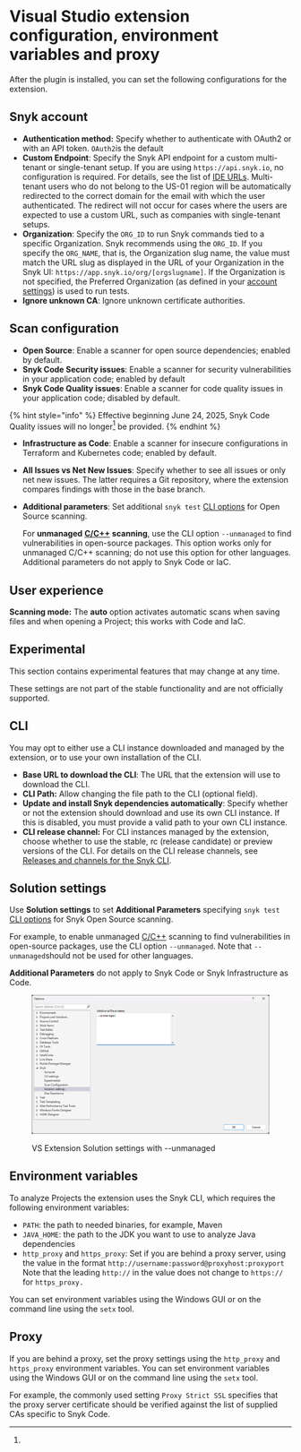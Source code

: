 # Visual Studio extension configuration, environment variables and proxy

After the plugin is installed, you can set the following configurations for the extension.

## Snyk account <a href="#snyk-account" id="snyk-account"></a>

* **Authentication method:** Specify whether to authenticate with OAuth2 or with an API token. `OAuth2`is the default
* **Custom Endpoint**: Specify the Snyk API endpoint for a custom multi-tenant or single-tenant setup. If you are using `https://api.snyk.io`, no configuration is required. For details, see the list of [IDE URLs](https://docs.snyk.io/working-with-snyk/regional-hosting-and-data-residency#ides-urls). Multi-tenant users who do not belong to the US-01 region will be automatically redirected to the correct domain for the email with which the user authenticated. The redirect will not occur for cases where the users are expected to use a custom URL, such as companies with single-tenant setups.
* **Organization**: Specify the `ORG_ID` to run Snyk commands tied to a specific Organization. Snyk recommends using the `ORG_ID`. If you specify the `ORG_NAME`, that is, the Organization slug name, the value must match the URL slug as displayed in the URL of your Organization in the Snyk UI: `https://app.snyk.io/org/[orgslugname]`. If the Organization is not specified, the Preferred Organization (as defined in your [account settings](https://app.snyk.io/account)) is used to run tests.
* **Ignore unknown CA**: Ignore unknown certificate authorities.

## Scan configuration <a href="#scan-configuration" id="scan-configuration"></a>

* **Open Source**: Enable a scanner for open source dependencies; enabled by default.
* **Snyk Code Security issues**: Enable a scanner for security vulnerabilities in your application code; enabled by default
* **Snyk Code Quality issues**: Enable a scanner for code quality issues in your application code; disabled by default.

{% hint style="info" %}
Effective beginning  June 24, 2025, Snyk Code Quality issues will no longer[^1] be provided.
{% endhint %}

* **Infrastructure as Code**: Enable a scanner for insecure configurations in Terraform and Kubernetes code; enabled by default.
* **All Issues vs Net New Issues**: Specify whether to see all issues or only net new issues. The latter requires a Git repository, where the extension compares findings with those in the base branch.
*   **Additional parameters**: Set additional `snyk test` [CLI options](https://docs.snyk.io/snyk-cli/cli-reference#options-for-multiple-commands) for Open Source scanning.

    For **unmanaged** [**C/C++**](https://docs.snyk.io/supported-languages-package-managers-and-frameworks/c-c++) **scanning**, use the CLI option `--unmanaged` to find vulnerabilities in open-source packages. This option works only for unmanaged C/C++ scanning; do not use this option for other languages. Additional parameters do not apply to Snyk Code or IaC.

## User experience

**Scanning mode:** The **auto** option activates automatic scans when saving files and when opening a Project; this works with Code and IaC.

## Experimental

This section contains experimental features that may change at any time.&#x20;

These settings are not part of the stable functionality and are not officially supported. &#x20;

## CLI

You may opt to either use a CLI instance downloaded and managed by the extension, or to use your own installation of the CLI.

* **Base URL to download the CLI**: The URL that the extension will use to download the CLI.
* **CLI Path:** Allow changing the file path to the CLI (optional field).
* **Update and install Snyk dependencies automatically**: Specify whether or not the extension should download and use its own CLI instance. If this is disabled, you must provide a valid path to your own CLI instance.
* **CLI release channel:** For CLI instances managed by the extension, choose whether to use the stable, rc (release candidate) or preview versions of the CLI. For details on the CLI release channels, see [Releases and channels for the Snyk CLI](../../../snyk-cli/releases-and-channels-for-the-snyk-cli.md).

## Solution settings

Use **Solution settings** to set **Additional Parameters** specifying `snyk test` [CLI options](../../../snyk-cli/commands/test.md) for Snyk Open Source scanning.&#x20;

For example, to enable unmanaged [C/C++](../../../supported-languages-package-managers-and-frameworks/c-c++/) scanning to find vulnerabilities in open-source packages, use the CLI option `--unmanaged`. Note that `--unmanaged`should not be used for other languages.&#x20;

**Additional Parameters** do not apply to Snyk Code or Snyk Infrastructure as Code.&#x20;

<div data-full-width="false"><figure><img src="../../../.gitbook/assets/Screenshot 2025-01-08 164652.png" alt=""><figcaption><p>VS Extension Solution settings with --unmanaged</p></figcaption></figure></div>

## Environment variables

To analyze Projects the extension uses the Snyk CLI, which requires the following environment variables:

* `PATH`: the path to needed binaries, for example, Maven
* `JAVA_HOME`: the path to the JDK you want to use to analyze Java dependencies
* `http_proxy` and `https_proxy`: Set if you are behind a proxy server, using the value in the format `http://username:password@proxyhost:proxyport`\
  Note that the leading `http://` in the value does not change to `https://` for `https_proxy.`

You can set environment variables using the Windows GUI or on the command line using the `setx` tool.

## Proxy <a href="#proxy" id="proxy"></a>

If you are behind a proxy, set the proxy settings using the `http_proxy` and `https_proxy` environment variables. You can set environment variables using the Windows GUI or on the command line using the `setx` tool.

For example, the commonly used setting `Proxy Strict SSL` specifies that the proxy server certificate should be verified against the list of supplied CAs specific to Snyk Code.

[^1]: 
